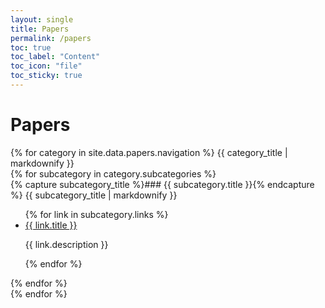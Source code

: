 ```yaml
---
layout: single
title: Papers
permalink: /papers
toc: true
toc_label: "Content"
toc_icon: "file"
toc_sticky: true
---
```


# Papers
<div class="navigation">
  {% for category in site.data.papers.navigation %}
  {{ category_title | markdownify }}
  <div class="subcategories">
    {% for subcategory in category.subcategories %}
       <div class="subcategory">
        {% capture subcategory_title %}### {{ subcategory.title }}{% endcapture %}
        {{ subcategory_title | markdownify }}
    <ul class="links">
      {% for link in subcategory.links %}
       <li>
         <a href="{{ link.url | relative_url }}">{{ link.title }}</a>
         <p>{{ link.description }}</p>
       </li>
      {% endfor %}
    </ul>
    {% endfor %}
  </div>
  {% endfor %}
</div>